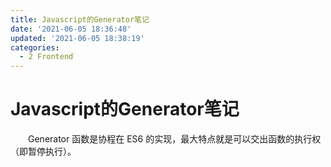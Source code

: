 ```yaml
---
title: Javascript的Generator笔记
date: '2021-06-05 18:36:48'
updated: '2021-06-05 18:38:19'
categories:
  - 2 Frontend
---
```

# Javascript的Generator笔记

　　Generator 函数是协程在 ES6 的实现，最大特点就是可以交出函数的执行权（即暂停执行）。
